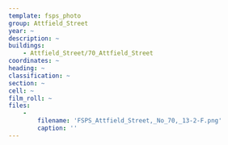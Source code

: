 ```yaml
---
template: fsps_photo
group: Attfield_Street
year: ~
description: ~
buildings:
    - Attfield_Street/70_Attfield_Street
coordinates: ~
heading: ~
classification: ~
section: ~
cell: ~
film_roll: ~
files:
    -
        filename: 'FSPS_Attfield_Street,_No_70,_13-2-F.png'
        caption: ''
---
```

